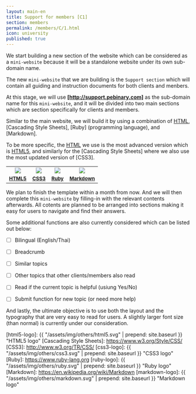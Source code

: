 ```yaml
---
layout: main-en
title: Support for members [C1]
section: members
permalink: /members/C/1.html
icon: university
published: true
---
```


We start building a new section of the website which can be considered as a `mini-website` because it will be a standalone website under its own sub-domain name.

The new `mini-website` that we are building is the `Support section` which will contain all guiding and instruction documents for both clients and menbers.

At this stage, we will use __[http://support.pebinary.com]__ as the sub-domain name for this `mini-website`, and it will be divided into two main sections which are section specifically for clients and members.

Similar to the main website, we will build it by using a combination of [HTML], [Cascading Style Sheets], [Ruby] (programming language), and [Markdown].

To be more specific, the [HTML] we use is the most advanced version which is [HTML5], and similarly for the [Cascading Style Sheets] where we also use the most updated version of [CSS3].

<table class="table table-striped" width="80%" border="0">
  <tr>
    <td align="center"><img src="{{ "/assets/img/others/html5.svg" | prepend: site.baseurl }}" class="img-thumbnail"></td>
    <td align="center"><img src="{{ "/assets/img/others/css3.svg" | prepend: site.baseurl }}" class="img-thumbnail"></td>
    <td align="center"><img src="{{ "/assets/img/others/ruby.svg" | prepend: site.baseurl }}" class="img-thumbnail"></td>
    <td align="center"><img src="{{ "/assets/img/others/markdown.svg" | prepend: site.baseurl }}" class="img-thumbnail"></td>
  </tr>
  <tr>
    <td align="center"><small><a href="http://www.w3.org/TR/html5/"><strong>HTML5</strong></a></small></td>
    <td align="center"><small><a href="http://www.w3.org/TR/CSS/"><strong>CSS3</strong></a></small></td>
    <td align="center"><small><a href="https://www.ruby-lang.org"><strong>Ruby</strong></a></small></td>
    <td align="center"><small><a href="https://en.wikipedia.org/wiki/Markdown"><strong>Markdown</strong></a></small></td>
  </tr>
</table>

<!--more-->

We plan to finish the template within a month from now. And we will then complete this `mini-website` by filling-in with the relevant contents afterwards. All cotents are planned to be arranged into sections making it easy for users to navigate and find their answers.

Some additional functions are also currently considered which can be listed out below:

- [ ] Bilingual (English/Thai)
- [ ] Breadcrumb
- [ ] Similar topics
- [ ] Other topics that other clients/members also read
- [ ] Read if the current topic is helpful (usiung Yes/No)
- [ ] Submit function for new topic (or need more help)


And lastly, the ultimate objective is to use both the layout and the typography that are very easy to read for users. A slightly larger font size (than normal) is currently under our consideration.


[http://support.pebinary.com]: http://support.pebinary.com
[HTML]: https://www.w3.org/html/
[HTML5]: http://www.w3.org/TR/html5/
[html5-logo]: {{ "/assets/img/others/html5.svg" | prepend: site.baseurl }} "HTML5 logo"
[Cascading Style Sheets]: https://www.w3.org/Style/CSS/
[CSS3]: http://www.w3.org/TR/CSS/
[css3-logo]: {{ "/assets/img/others/css3.svg" | prepend: site.baseurl }} "CSS3 logo"
[Ruby]: https://www.ruby-lang.org
[ruby-logo]: {{ "/assets/img/others/ruby.svg" | prepend: site.baseurl }} "Ruby logo"
[Markdown]: https://en.wikipedia.org/wiki/Markdown
[markdown-logo]: {{ "/assets/img/others/markdown.svg" | prepend: site.baseurl }} "Markdown logo"
